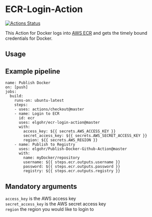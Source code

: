 # ECR-Login-Action

[![Actions Status](https://github.com/elgohr/ecr-login-action/workflows/Test/badge.svg)](https://github.com/elgohr/ecr-login-action/actions)

This Action for Docker logs into [AWS ECR](https://aws.amazon.com/de/ecr/) and gets the timely bound credentials for Docker.

## Usage

## Example pipeline

```
name: Publish Docker
on: [push]
jobs:
  build:
    runs-on: ubuntu-latest
    steps:
    - uses: actions/checkout@master
    - name: Login to ECR
      id: ecr
      uses: elgohr/ecr-login-action@master
      with:
        access_key: ${{ secrets.AWS_ACCESS_KEY }}
        secret_access_key: ${{ secrets.AWS_SECRET_ACCESS_KEY }}
        region: ${{ secrets.AWS_REGION }}
    - name: Publish to Registry
      uses: elgohr/Publish-Docker-Github-Action@master
      with:
        name: myDocker/repository
        username: ${{ steps.ecr.outputs.username }}
        password: ${{ steps.ecr.outputs.password }}
        registry: ${{ steps.ecr.outputs.registry }}
```

## Mandatory arguments

`access_key` is the AWS access key  
`secret_access_key` is the AWS secret access key  
`region` the region you would like to login to  
